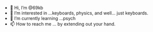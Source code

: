 - 👋 Hi, I’m @69kb
- 👀 I’m interested in ...keyboards, physics, and well... just keyboards. 
- 🌱 I’m currently learning ...psych
- 📫 How to reach me ... by extending out your hand. 

<!---
69kb/69kb is a ✨ special ✨ repository because its `README.md` (this file) appears on your GitHub profile.
You can click the Preview link to take a look at your changes.
--->
